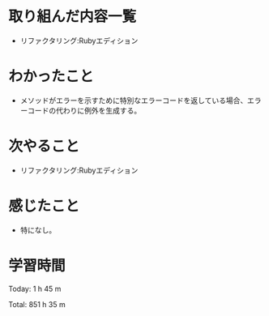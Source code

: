 # 取り組んだ内容一覧
- リファクタリング:Rubyエディション

# わかったこと
- メソッドがエラーを示すために特別なエラーコードを返している場合、エラーコードの代わりに例外を生成する。

# 次やること
- リファクタリング:Rubyエディション

# 感じたこと
- 特になし。

# 学習時間
Today: 1 h 45 m

Total: 851 h 35 m
